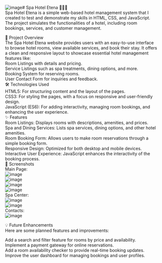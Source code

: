 ![image](https://github.com/user-attachments/assets/1485a850-f453-4aaa-9734-a14a367ac468)# Spa Hotel Etena 🏨💆‍♂️ <br/>
Spa Hotel Etena is a simple web-based hotel management system that I created to test and demonstrate my skills in HTML, CSS, and JavaScript. The project simulates the functionalities of a hotel, including room bookings, services, and customer management. <br/>

📜 Project Overview <br/>
The Spa Hotel Etena website provides users with an easy-to-use interface to browse hotel rooms, view available services, and book their stay. It offers a clean and responsive layout to showcase essential hotel management features like: <br/>
Room Listings with details and pricing. <br/>
Service Listings such as spa treatments, dining options, and more. <br/>
Booking System for reserving rooms. <br/>
User Contact Form for inquiries and feedback. <br/>
🛠️ Technologies Used <br/>
HTML5: For structuring content and the layout of the pages. <br/>
CSS3: For styling the pages, with a focus on responsive and user-friendly design. <br/>
JavaScript (ES6): For adding interactivity, managing room bookings, and enhancing the user experience. <br/>
✨ Features <br/>
Room Listings: Displays rooms with descriptions, amenities, and prices. <br/>
Spa and Dining Services: Lists spa services, dining options, and other hotel amenities. <br/>
Room Booking Form: Allows users to make room reservations through a simple booking form. <br/>
Responsive Design: Optimized for both desktop and mobile devices. <br/>
Interactive User Experience: JavaScript enhances the interactivity of the booking process. <br/>
📸 Screenshots <br/>
Main Page: <br/>
![image](https://github.com/user-attachments/assets/0d465e67-51c3-4fdd-a3e8-749831e6f800) <br/>
![image](https://github.com/user-attachments/assets/8d90f3aa-e9d3-44b4-9eaa-1d64b4fcc7af) <br/>
![image](https://github.com/user-attachments/assets/a1311d94-377f-438f-860d-5d25889af9a3) <br/>
![image](https://github.com/user-attachments/assets/a8fa3aba-f744-4916-a765-3d1377542d9f) <br/>
Spa Center: <br/>
![image](https://github.com/user-attachments/assets/618febb0-9cda-498f-8e54-3f1c63a4ef67) <br/>
![image](https://github.com/user-attachments/assets/d9e6554b-e1e8-475d-af44-ffbb67c3db09) <br/>
Contacts: <br/>
![image](https://github.com/user-attachments/assets/24c45edc-5c9b-4de7-b9c4-b8a1e2b2df86) <br/>

💡 Future Enhancements <br/>
Here are some planned features and improvements: <br/>

Add a search and filter feature for rooms by price and availability. <br/>
Implement a payment gateway for online reservations. <br/>
Add a room availability checker to provide real-time booking updates. <br/>
Improve the user dashboard for managing bookings and user profiles. <br/>
